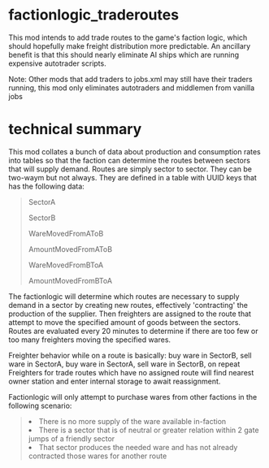 # factionlogic_traderoutes

This mod intends to add trade routes to the game's faction logic, which should hopefully make freight distribution more predictable.
An ancillary benefit is that this should nearly eliminate AI ships which are running expensive autotrader scripts.

Note: Other mods that add traders to jobs.xml may still have their traders running, this mod only eliminates autotraders and middlemen from vanilla jobs

# technical summary

This mod collates a bunch of data about production and consumption rates into tables so that the faction can determine the routes between sectors that will supply demand.
Routes are simply sector to sector. They can be two-waym but not always. They are defined in a table with UUID keys that has the following data:

<blockquote>
  <p>SectorA</p>
  <p>SectorB</p>
  <p>WareMovedFromAToB</p>
  <p>AmountMovedFromAToB</p>
  <p>WareMovedFromBToA</p>
  <p>AmountMovedFromBToA</p>
</blockQuote>
  
The factionlogic will determine which routes are necessary to supply demand in a sector by creating new routes, effectively 'contracting' the production of the supplier. Then freighters are assigned to the route that attempt to move the specified amount of goods between the sectors. Routes are evaluated every 20 minutes to determine if there are too few or too many freighters moving the specified wares.

Freighter behavior while on a route is basically: buy ware in SectorB, sell ware in SectorA, buy ware in SectorA, sell ware in SectorB, on repeat
Freighters for trade routes which have no assigned route will find nearest owner station and enter internal storage to await reassignment.

Factionlogic will only attempt to purchase wares from other factions in the following scenario:
<blockquote>
  <list>
    <li>There is no more supply of the ware available in-faction</li>
    <li>There is a sector that is of neutral or greater relation within 2 gate jumps of a friendly sector</li>
    <li>That sector produces the needed ware and has not already contracted those wares for another route</li>
  </list>
</blockQuote>
